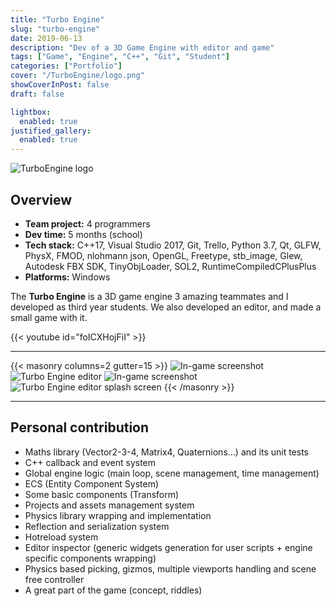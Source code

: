 ```yaml
---
title: "Turbo Engine"
slug: "turbo-engine"
date: 2019-06-13
description: "Dev of a 3D Game Engine with editor and game"
tags: ["Game", "Engine", "C++", "Git", "Student"]
categories: ["Portfolio"]
cover: "/TurboEngine/logo.png"
showCoverInPost: false
draft: false

lightbox:
  enabled: true
justified_gallery:
  enabled: true
---
```


![TurboEngine logo](/TurboEngine/TurboEngineStamp.png)

## Overview
- **Team project:** 4 programmers
- **Dev time:** 5 months (school)
- **Tech stack:** C++17, Visual Studio 2017, Git, Trello, Python 3.7, Qt, GLFW, PhysX, FMOD, nlohmann json, OpenGL, Freetype, stb_image, Glew, Autodesk FBX SDK, TinyObjLoader, SOL2, RuntimeCompiledCPlusPlus
- **Platforms:** Windows

The **Turbo Engine** is a 3D game engine 3 amazing teammates and I developed as third year students. We also developed an editor, and made a small game with it.

{{< youtube id="foICXHojFiI" >}}

---

{{< masonry columns=2 gutter=15 >}}
![In-game screenshot](/TurboEngine/TurboEngineCover.png)
![Turbo Engine editor](/TurboEngine/TurboEngineEditor.png)
![In-game screenshot](/TurboEngine/TurboGame.jpg)
![Turbo Engine editor splash screen](/TurboEngine/splash.png)
{{< /masonry >}}

--- 

## Personal contribution

- Maths library (Vector2-3-4, Matrix4, Quaternions...) and its unit tests
- C++ callback and event system
- Global engine logic (main loop, scene management, time management)
- ECS (Entity Component System)
- Some basic components (Transform)
- Projects and assets management system
- Physics library wrapping and implementation
- Reflection and serialization system
- Hotreload system
- Editor inspector (generic widgets generation for user scripts + engine specific components wrapping)
- Physics based picking, gizmos, multiple viewports handling and scene free controller
- A great part of the game (concept, riddles)